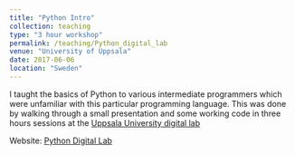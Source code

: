 ```yaml
---
title: "Python Intro"
collection: teaching
type: "3 hour workshop"
permalink: /teaching/Python_digital_lab
venue: "University of Uppsala"
date: 2017-06-06
location: "Sweden"
---
```


I taught the basics of Python to various intermediate programmers  which were unfamiliar with this particular programming language. This was done by walking through a small presentation and some working code in three hours sessions at the [Uppsala University digital lab](https://ub.uu.se/use-the-library/digital-labs-makerspace/)

Website: [Python Digital Lab ](https://github.com/ldutoit/DigitalLab2017)
